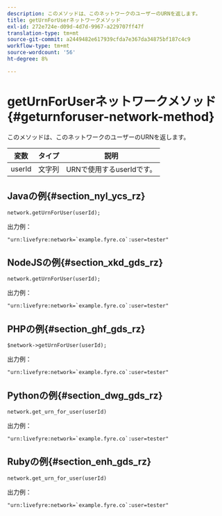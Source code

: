 ```yaml
---
description: このメソッドは、このネットワークのユーザーのURNを返します。
title: getUrnForUserネットワークメソッド
exl-id: 272e724e-d09d-4d7d-9967-a229707ff47f
translation-type: tm+mt
source-git-commit: a2449482e617939cfda7e367da34875bf187c4c9
workflow-type: tm+mt
source-wordcount: '56'
ht-degree: 8%

---
```


# getUrnForUserネットワークメソッド{#geturnforuser-network-method}

このメソッドは、このネットワークのユーザーのURNを返します。

| 変数 | タイプ | 説明 |
|--- |--- |--- |
| userId | 文字列 | URNで使用するuserIdです。 |

## Javaの例{#section_nyl_ycs_rz}

```
network.getUrnForUser(userId);
```

出力例：

```
"urn:livefyre:network=`example.fyre.co`:user=tester" 
```

## NodeJSの例{#section_xkd_gds_rz}

```
network.getUrnForUser(userId);
```

出力例：

```
"urn:livefyre:network=`example.fyre.co`:user=tester" 
```

## PHPの例{#section_ghf_gds_rz}

```
$network->getUrnForUser(userId); 
```

出力例：

```
"urn:livefyre:network=`example.fyre.co`:user=tester" 
```

## Pythonの例{#section_dwg_gds_rz}

```
network.get_urn_for_user(userId) 
```

出力例：

```
"urn:livefyre:network=`example.fyre.co`:user=tester" 
```

## Rubyの例{#section_enh_gds_rz}

```
network.get_urn_for_user(userId) 
```

出力例：

```
"urn:livefyre:network=`example.fyre.co`:user=tester" 
```
